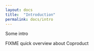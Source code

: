 ```yaml
---
layout: docs
title:  "Introduction"
permalink: docs/intro
---
```


Some intro

FIXME quick overview about Coproduct
